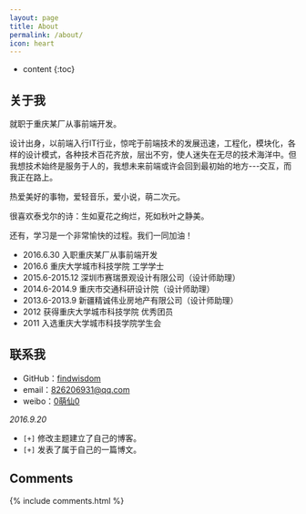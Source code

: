```yaml
---
layout: page
title: About
permalink: /about/
icon: heart
---
```


* content
{:toc}

## 关于我

就职于重庆某厂从事前端开发。

设计出身，以前端入行IT行业，惊咤于前端技术的发展迅速，工程化，模块化，各样的设计模式，各种技术百花齐放，层出不穷，使人迷失在无尽的技术海洋中。但我想技术始终是服务于人的，我想未来前端或许会回到最初始的地方---交互，而我正在路上。

热爱美好的事物，爱轻音乐，爱小说，萌二次元。

很喜欢泰戈尔的诗：生如夏花之绚烂，死如秋叶之静美。

还有，学习是一个非常愉快的过程。我们一同加油！

* 2016.6.30 入职重庆某厂从事前端开发
* 2016.6 重庆大学城市科技学院 工学学士
* 2015.6-2015.12 深圳市赛瑞景观设计有限公司（设计师助理）
* 2014.6-2014.9 重庆市交通科研设计院（设计师助理）
* 2013.6-2013.9 新疆精诚伟业房地产有限公司（设计师助理）
* 2012 获得重庆大学城市科技学院 优秀团员
* 2011 入选重庆大学城市科技学院学生会

## 联系我

* GitHub：[findwisdom](https://github.com/findwisdom/)
* email：826206931@qq.com
* weibo：[0萌仙0](http://weibo.com/826206931@qq.com)




*2016.9.20*

* `[+]` 修改主题建立了自己的博客。
* `[+]` 发表了属于自己的一篇博文。




## Comments

{% include comments.html %}
